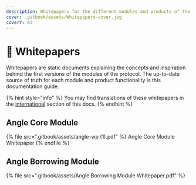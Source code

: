 ```yaml
---
description: Whitepapers for the different modules and products of the Angle Protocol
cover: .gitbook/assets/Whitepapers-cover.jpg
coverY: 83
---
```


# 📖 Whitepapers

Whitepapers are static documents explaining the concepts and inspiration behind the first versions of the modules of the protocol. The up-to-date source of truth for each module and product functionality is this documentation guide.

{% hint style="info" %}
You may find translations of these whitepapers in the [international](resources/international/) section of this docs.
{% endhint %}

## Angle Core Module

{% file src=".gitbook/assets/angle-wp (1).pdf" %}
Angle Core Module Whitepaper
{% endfile %}

## Angle Borrowing Module

{% file src=".gitbook/assets/Angle Borrowing Module Whitepaper.pdf" %}
